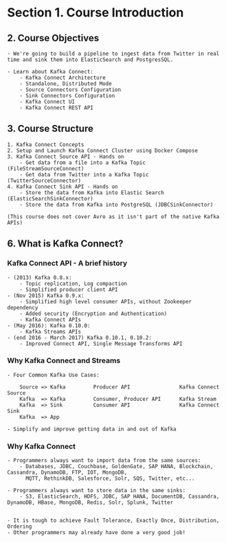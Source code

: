# Section 1. Course Introduction

## 2. Course Objectives

    - We're going to build a pipeline to ingest data from Twitter in real time and sink them into ElasticSearch and PostgresSQL.

    - Learn about Kafka Connect:
        - Kafka Connect Architecture
        - Standalone, Distributed Mode
        - Source Connectors Configuration
        - Sink Connectors Configuration
        - Kafka Connect UI
        - Kafka Connect REST API

## 3. Course Structure

    1. Kafka Connect Concepts
    2. Setup and Launch Kafka Connect Cluster using Docker Compose
    3. Kafka Connect Source API - Hands on
        - Get data from a file into a Kafka Topic (FileStreamSourceConnect)
        - Get data from Twitter into a Kafka Topic (TwitterSourceConnector)
    4. Kafka Connect Sink API - Hands on
        - Store the data from Kafka into Elastic Search (ElasticSearchSinkConnector)
        - Store the data from Kafka into PostgreSQL (JDBCSinkConnector)
    
    (This course does not cover Avro as it isn't part of the native Kafka APIs)


## 6. What is Kafka Connect?

### Kafka Connect API - A brief history

    - (2013) Kafka 0.8.x:
        - Topic replication, Log compaction
        - Simplified producer client API
    - (Nov 2015) Kafka 0.9.x:
        - Simplified high level consumer APIs, without Zookeeper dependency
        - Added security (Encryption and Authentication)
        - Kafka Connect APIs
    - (May 2016): Kafka 0.10.0:
        - Kafka Streams APIs
    - (end 2016 - March 2017) Kafka 0.10.1, 0.10.2:
        - Improved Connect API, Single Message Transforms API

### Why Kafka Connect and Streams

    - Four Common Kafka Use Cases:

        Source => Kafka         Producer API                Kafka Connect Source
        Kafka  => Kafka         Consumer, Producer API      Kafka Stream
        Kafka  => Sink          Consumer API                Kafka Connect Sink
        Kafka  => App

    - Simplify and improve getting data in and out of Kafka


### Why Kafka Connect

    - Programmers always want to import data from the same sources:
        - Databases, JDBC, Couchbase, GoldenGate, SAP HANA, Blockchain, Cassandra, DynamoDB, FTP, IOT, MongoDB,
          MQTT, RethinkDB, Salesforce, Solr, SQS, Twitter, etc...
    
    - Programmers always want to store data in the same sinks:
        - S3, ElasticSearch, HDFS, JDBC, SAP HANA, DocumentDB, Cassandra, DynamoDB, HBase, MongoDB, Redis, Solr, Splunk, Twitter

    
    - It is tough to achieve Fault Tolerance, Exactly Once, Distribution, Ordering
    - Other programmers may already have done a very good job!
